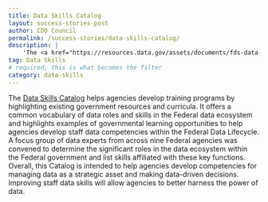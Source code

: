 ```yaml
---
title: Data Skills Catalog
layout: success-stories-post
author: CDO Council
permalink: /success-stories/data-skills-catalog/
description: |
    'The <a href="https://resources.data.gov/assets/documents/fds-data-skills-catalog.pdf">Data Skills Catalog</a> can be used to help agencies develop competencies for managing data as a strategic asset and making data-driven decisions. The Catalog consists of two parts: Federal Data Lifecycle and Associated Skills, providing a common vocabulary of the data roles and skills in the Federal data ecosystem, and Federal Learning Opportunities, detailing select Federal data training and courses.'
tag: Data Skills
# required, this is what becomes the filter
category: data-skills
---
```


The <a href="https://resources.data.gov/assets/documents/fds-data-skills-catalog.pdf">Data Skills Catalog</a> helps agencies develop training programs by highlighting existing government resources and curricula. It offers a common vocabulary of data roles and skills in the Federal data ecosystem and highlights examples of governmental learning opportunities to help agencies develop staff data competencies within the Federal Data Lifecycle. A focus group of data experts from across nine Federal agencies was convened to determine the significant roles in the data ecosystem within the Federal government and list skills affiliated with these key functions. Overall, this Catalog is intended to help agencies develop competencies for managing data as a strategic asset and making data-driven decisions. Improving staff data skills will allow agencies to better harness the power of data. 
